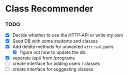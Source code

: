# Class Recommender

### TODO

- [x] Decide whether to use the HTTP-API or write my own
- [x] Seed DB with some students and classes
- [x] Add delete methods for unwanted `attr:val` pairs
  - [x] figure out how to update the db.
- [x] separate /api/ from /programs
- [ ] create interface for adding users / classes
- [ ] create interface for suggesting classes

